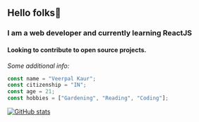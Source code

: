 ## Hello folks👋
### I am a **web developer** and currently learning ReactJS
#### Looking to contribute to open source projects.

*Some additional info:*
```js
const name = "Veerpal Kaur";
const citizenship = "IN";
const age = 21;
const hobbies = ["Gardening", "Reading", "Coding"];
```

[![GitHub stats](https://github-readme-stats.vercel.app/api?username=vee339&hide=stars&show_icons=true&theme=merko)](https://github.com/anuraghazra/github-readme-stats)

<!--
**Vee339/vee339** is a ✨ _special_ ✨ repository because its `README.md` (this file) appears on your GitHub profile.

Here are some ideas to get you started:

- 🔭 I’m currently working on ...
- 🌱 I’m currently learning ...
- 👯 I’m looking to collaborate on ...
- 🤔 I’m looking for help with ...
- 💬 Ask me about ...
- 📫 How to reach me: ...
- 😄 Pronouns: ...
- ⚡ Fun fact: ...
-->
